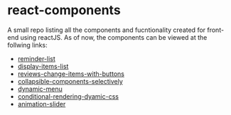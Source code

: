 # react-components
A small repo listing all the components and fucntionality created for front-end using reactJS.
As of now, the components can be viewed at the follwing links:

* [reminder-list](https://eshans-reminder-list.netlify.app/)
* [display-items-list](https://eshans-display-items-list.netlify.app/)
* [reviews-change-items-with-buttons](https://eshans-reviews-change-items-with-buttons.netlify.app/)
* [collapsible-components-selectively](https://eshans-collapsible-components-selectively.netlify.app/)
* [dynamic-menu](https://eshans-dynamic-menu.netlify.app/)
* [conditional-rendering-dyamic-css](https://eshans-conditional-rendering-dyamic-css.netlify.app/)
* [animation-slider](https://eshans-animation-slider.netlify.app/)

